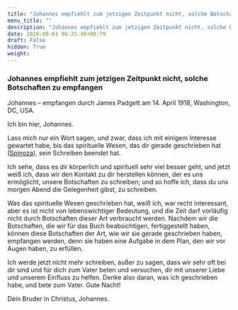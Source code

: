 ```yaml
---
title: "Johannes empfiehlt zum jetzigen Zeitpunkt nicht, solche Botschaften zu empfangen"
menu_title: ""
description: "Johannes empfiehlt zum jetzigen Zeitpunkt nicht, solche Botschaften zu empfangen"
date: 2020-08-01 06:25:48+00:79
draft: False
hidden: True
weight:
---
```

### Johannes empfiehlt zum jetzigen Zeitpunkt nicht, solche Botschaften zu empfangen

Johannes – empfangen durch James Padgett am 14. April 1918, Washington, DC, USA.

Ich bin hier, Johannes.

Lass mich nur ein Wort sagen, und zwar, dass ich mit einigem Interesse gewartet habe, bis das spirituelle Wesen, das dir gerade geschrieben hat ([Spinoza](/padgett-botschaften/padgett-botschaften-in-reihenfolge-des-datums/padgett-botschaften-1918/der-gefeierte-philosoph-stellt-fest-dass-die-vernunft-an-sich-kein-verlaesslicher-wegweiser-zur-wahrheit-ist-jep-baruch-spinoza-14-april-1918/)), sein Schreiben beendet hat.

Ich sehe, dass es dir körperlich und spirituell sehr viel besser geht, und jetzt weiß ich, dass wir den Kontakt zu dir herstellen können, der es uns ermöglicht, unsere Botschaften zu schreiben; und so hoffe ich, dass du uns morgen Abend die Gelegenheit gibst, zu schreiben.

Was das spirituelle Wesen geschrieben hat, weiß ich, war recht interessant, aber es ist nicht von lebenswichtiger Bedeutung, und die Zeit darf vorläufig nicht durch Botschaften dieser Art verbraucht werden. Nachdem wir die Botschaften, die wir für das Buch beabsichtigen, fertiggestellt haben, können diese Botschaften der Art, wie wir sie gerade geschrieben haben, empfangen werden, denn sie haben eine Aufgabe in dem Plan, den wir vor Augen haben, zu erfüllen.

Ich werde jetzt nicht mehr schreiben, außer zu sagen, dass wir sehr oft bei dir sind und für dich zum Vater beten und versuchen, dir mit unserer Liebe und unserem Einfluss zu helfen. Denke also daran, was ich geschrieben habe, und bete zum Vater. Gute Nacht!

Dein Bruder in Christus, Johannes.
